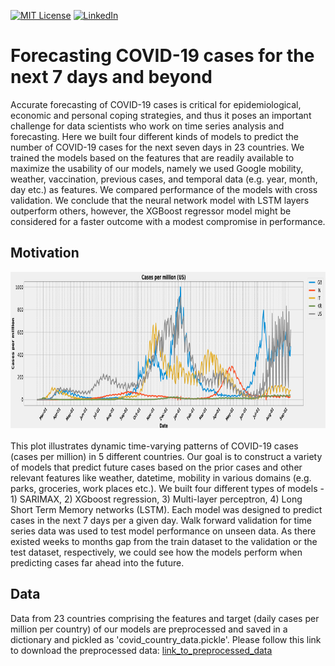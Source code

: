 <!-- PROJECT SHIELDS -->
[![MIT License][license-shield]][license-url]
[![LinkedIn][linkedin-shield]][linkedin-url]

# Forecasting COVID-19 cases for the next 7 days and beyond
Accurate forecasting of COVID-19 cases is critical for epidemiological, economic and personal coping strategies, and thus it poses an important challenge for data scientists who work on time series analysis and forecasting. Here we built four different kinds of models to predict the number of COVID-19 cases for the next 
seven days in 23 countries. We trained the models based on the features that are readily available to maximize the usability of our models, namely we used Google mobility, weather, vaccination, previous cases, and temporal data (e.g. year, month, day etc.) as features. We compared performance of the models with cross validation. We conclude that the neural network model with LSTM layers outperform others, however, the XGBoost regressor model might be considered for a faster outcome with a modest compromise in performance. 
## Motivation
<div align="center">
<a href="https://github.com/parkjlearning/covid19_forecasting/blob/main/Final_report_forecasting_COVID-19_cases.pdf">
<img src="https://github.com/parkjlearning/covid19_forecasting/blob/main/snapshots/covid19_cases_in_5_countries.png" alt="covid19 cases in 5 countries" style="width:800px;height:250px;"></a>
<div align="left">
<br>This plot illustrates dynamic time-varying patterns of COVID-19 cases (cases per million) in 5 different countries. Our goal is to construct a variety of 
models that predict future cases based on the prior cases and other relevant features like weather, datetime, mobility in various domains (e.g. parks, groceries, work places etc.). We built four different types of models - 1) SARIMAX, 2) XGboost regression, 3) Multi-layer perceptron, 4) Long Short Term Memory networks (LSTM). Each model was designed to predict cases in the next 7 days per a given day. Walk forward validation for time series data was used to test model 
 performance on unseen data. As there existed weeks to months gap from the train dataset to the validation or the test dataset, respectively, we could see how 
 the models perform when predicting cases far ahead into the future. 
<br/>
  
## Data
Data from 23 countries comprising the features and target (daily cases per million per country) of our models are preprocessed and saved in a dictionary and 
  pickled as 'covid_country_data.pickle'. Please follow this link to download the preprocessed data: [link_to_preprocessed_data](https://drive.google.com/file/d/143kFTTcsRNak69rHZMPf0RBxFParhxZU/view)



<!-- MARKDOWN LINKS & IMAGES -->
[license-shield]: https://img.shields.io/github/license/othneildrew/Best-README-Template.svg?style=for-the-badge
[license-url]: https://github.com/parkjlearning/covid19_forecasting/blob/main/LICENSE.txt
[linkedin-shield]: https://img.shields.io/badge/-LinkedIn-black.svg?style=for-the-badge&logo=linkedin&colorB=555
[linkedin-url]: https://linkedin.com/in/juncholpark
